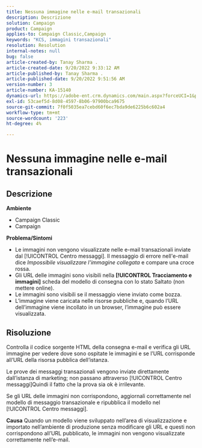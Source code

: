 ```yaml
---
title: Nessuna immagine nelle e-mail transazionali
description: Descrizione
solution: Campaign
product: Campaign
applies-to: Campaign Classic,Campaign
keywords: "KCS, immagini transazionali"
resolution: Resolution
internal-notes: null
bug: false
article-created-by: Tanay Sharma .
article-created-date: 9/20/2022 9:33:12 AM
article-published-by: Tanay Sharma .
article-published-date: 9/20/2022 9:51:56 AM
version-number: 3
article-number: KA-15140
dynamics-url: https://adobe-ent.crm.dynamics.com/main.aspx?forceUCI=1&pagetype=entityrecord&etn=knowledgearticle&id=961ae13a-c738-ed11-9db1-002248086735
exl-id: 53caef5d-8d08-4597-8b06-97900bca9675
source-git-commit: 7f0f5035ea7cebd60f6ec7bda9de6225b6c602a4
workflow-type: tm+mt
source-wordcount: '223'
ht-degree: 4%

---
```


# Nessuna immagine nelle e-mail transazionali

## Descrizione

<b>Ambiente</b>
- Campaign Classic
- Campaign



<b>Problema/Sintomi</b>
- Le immagini non vengono visualizzate nelle e-mail transazionali inviate dal [!UICONTROL Centro messaggi]. Il messaggio di errore nell&#39;e-mail dice *Impossibile visualizzare l&#39;immagine collegata* e compare una croce rossa.
- Gli URL delle immagini sono visibili nella <b>[!UICONTROL Tracciamento e immagini]</b> scheda del modello di consegna con lo stato Saltato (non mettere online).
- Le immagini sono visibili se il messaggio viene inviato come bozza.
- L’immagine viene caricata nelle risorse pubbliche e, quando l’URL dell’immagine viene incollato in un browser, l’immagine può essere visualizzata.



## Risoluzione






Controlla il codice sorgente HTML della consegna e-mail e verifica gli URL immagine per vedere dove sono ospitate le immagini e se l’URL corrisponde all’URL della risorsa pubblica dell’istanza.



Le prove dei messaggi transazionali vengono inviate direttamente dall’istanza di marketing; non passano attraverso [!UICONTROL Centro messaggi]Quindi il fatto che la prova sia ok è irrilevante.



Se gli URL delle immagini non corrispondono, aggiornali correttamente nel modello di messaggio transazionale e ripubblica il modello nel [!UICONTROL Centro messaggi].


<b>Causa</b>
Quando un modello viene sviluppato nell’area di visualizzazione e importato nell’ambiente di produzione senza modificare gli URL e questi non corrispondono all’URL pubblicato, le immagini non vengono visualizzate correttamente nell’e-mail.
